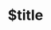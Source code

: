 ---
title: $title
second_title: Aspose.BarCode cho tham chiếu API .NET
description: $description
type: docs
weight: $weight
url: /vi/net/$ref/
---